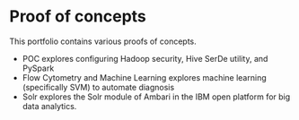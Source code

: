 # Proof of concepts
This portfolio contains various proofs of concepts. 

* POC explores configuring Hadoop security, Hive SerDe utility, and PySpark
* Flow Cytometry and Machine Learning explores machine learning (specifically SVM) to automate diagnosis
* Solr explores the Solr module of Ambari in the IBM open platform for big data analytics.

